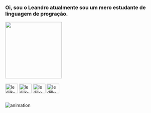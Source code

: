 ### Oi, sou o Leandro atualmente sou um mero estudante de linguagem de progração.

<img height="180em" src="https://github-readme-stats.vercel.app/api?username=ledilk&show_icons=true&theme=dracula&include_all_commits=true&count_private=true"/>

<div style="display: inline_block"><br>
   <img align="center" alt="ledilk-Js" height="30" width="40" src="https://cdn.jsdelivr.net/gh/devicons/devicon/icons/html5/html5-original.svg">
  <img align="center" alt="ledilk-Js" height="30" width="40" src="https://cdn.jsdelivr.net/gh/devicons/devicon/icons/css3/css3-original.svg">
  <img align="center" alt="ledilk-Js" height="30" width="40" src="https://cdn.jsdelivr.net/gh/devicons/devicon/icons/javascript/javascript-plain.svg">
    <img align="center" alt="ledilk-python" height="30" width="40" src="https://cdn.jsdelivr.net/gh/devicons/devicon/icons/python/python-original.svg">
  
  ##
  
   
  
   ![ animation]( https://giffiles.alphacoders.com/756/75682.gif)

  
    
    
